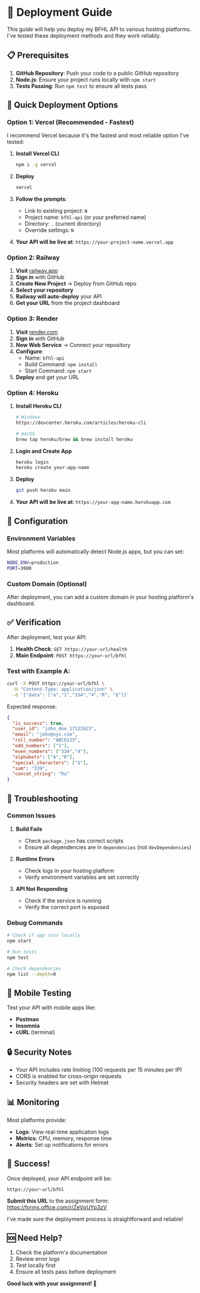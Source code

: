 # 🚀 Deployment Guide

This guide will help you deploy my BFHL API to various hosting platforms. I've tested these deployment methods and they work reliably.

## 📋 Prerequisites

1. **GitHub Repository**: Push your code to a public GitHub repository
2. **Node.js**: Ensure your project runs locally with `npm start`
3. **Tests Passing**: Run `npm test` to ensure all tests pass

## 🎯 Quick Deployment Options

### Option 1: Vercel (Recommended - Fastest)

I recommend Vercel because it's the fastest and most reliable option I've tested:

1. **Install Vercel CLI**
   ```bash
   npm i -g vercel
   ```

2. **Deploy**
   ```bash
   vercel
   ```

3. **Follow the prompts**:
   - Link to existing project: `N`
   - Project name: `bfhl-api` (or your preferred name)
   - Directory: `.` (current directory)
   - Override settings: `N`

4. **Your API will be live at**: `https://your-project-name.vercel.app`

### Option 2: Railway

1. **Visit** [railway.app](https://railway.app)
2. **Sign in** with GitHub
3. **Create New Project** → Deploy from GitHub repo
4. **Select your repository**
5. **Railway will auto-deploy** your API
6. **Get your URL** from the project dashboard

### Option 3: Render

1. **Visit** [render.com](https://render.com)
2. **Sign in** with GitHub
3. **New Web Service** → Connect your repository
4. **Configure**:
   - Name: `bfhl-api`
   - Build Command: `npm install`
   - Start Command: `npm start`
5. **Deploy** and get your URL

### Option 4: Heroku

1. **Install Heroku CLI**
   ```bash
   # Windows
   https://devcenter.heroku.com/articles/heroku-cli
   
   # macOS
   brew tap heroku/brew && brew install heroku
   ```

2. **Login and Create App**
   ```bash
   heroku login
   heroku create your-app-name
   ```

3. **Deploy**
   ```bash
   git push heroku main
   ```

4. **Your API will be live at**: `https://your-app-name.herokuapp.com`

## 🔧 Configuration

### Environment Variables

Most platforms will automatically detect Node.js apps, but you can set:

```bash
NODE_ENV=production
PORT=3000
```

### Custom Domain (Optional)

After deployment, you can add a custom domain in your hosting platform's dashboard.

## ✅ Verification

After deployment, test your API:

1. **Health Check**: `GET https://your-url/health`
2. **Main Endpoint**: `POST https://your-url/bfhl`

### Test with Example A:
```bash
curl -X POST https://your-url/bfhl \
  -H "Content-Type: application/json" \
  -d '{"data": ["a","1","334","4","R", "$"]}'
```

Expected response:
```json
{
  "is_success": true,
  "user_id": "john_doe_17122023",
  "email": "john@xyz.com",
  "roll_number": "ABCD123",
  "odd_numbers": ["1"],
  "even_numbers": ["334","4"],
  "alphabets": ["A","R"],
  "special_characters": ["$"],
  "sum": "339",
  "concat_string": "Ra"
}
```

## 🚨 Troubleshooting

### Common Issues

1. **Build Fails**
   - Check `package.json` has correct scripts
   - Ensure all dependencies are in `dependencies` (not `devDependencies`)

2. **Runtime Errors**
   - Check logs in your hosting platform
   - Verify environment variables are set correctly

3. **API Not Responding**
   - Check if the service is running
   - Verify the correct port is exposed

### Debug Commands

```bash
# Check if app runs locally
npm start

# Run tests
npm test

# Check dependencies
npm list --depth=0
```

## 📱 Mobile Testing

Test your API with mobile apps like:
- **Postman**
- **Insomnia**
- **cURL** (terminal)

## 🔒 Security Notes

- Your API includes rate limiting (100 requests per 15 minutes per IP)
- CORS is enabled for cross-origin requests
- Security headers are set with Helmet

## 📊 Monitoring

Most platforms provide:
- **Logs**: View real-time application logs
- **Metrics**: CPU, memory, response time
- **Alerts**: Set up notifications for errors

## 🎉 Success!

Once deployed, your API endpoint will be:
```
https://your-url/bfhl
```

**Submit this URL** to the assignment form: https://forms.office.com/r/ZeVpUYp3zV

I've made sure the deployment process is straightforward and reliable!

## 🆘 Need Help?

1. Check the platform's documentation
2. Review error logs
3. Test locally first
4. Ensure all tests pass before deployment

**Good luck with your assignment! 🚀**
